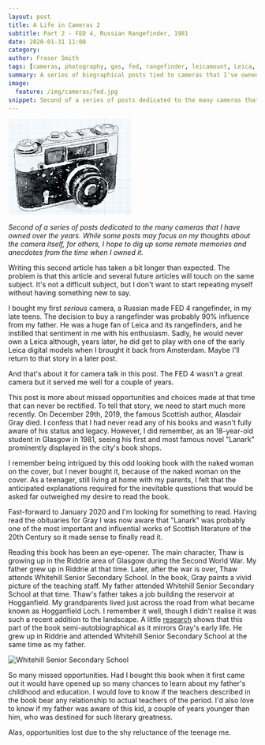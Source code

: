 ```yaml
---
layout: post
title: A Life in Cameras 2
subtitle: Part 2 - FED 4, Russian Rangefinder, 1981
date: 2020-01-31 11:00
category:
author: Fraser Smith
tags: [cameras, photography, gas, fed, rangefinder, leicamount, Leica, biographical, Whitehill Senior Secondary School, Riddrie, Glasgow, Alasdair Gray, Lanark]
summary: A series of biographical posts tied to cameras that I've owned
image:
  feature: /img/cameras/fed.jpg
snippet: Second of a series of posts dedicated to the many cameras that I have owned over the years. While some posts may focus on my thoughts about the camera itself, for others, I hope to dig up some remote memories
---
```

<img src="/img/cameras/fed.jpg" alt="FED 4 Camera" style="width: 250px;" />

_Second of a series of posts dedicated to the many cameras that I have owned over the years. While some posts may focus on my thoughts about the camera itself, for others, I hope to dig up some remote memories and anecdotes from the time when I owned it._
<!--more-->

Writing this second article has taken a bit longer than expected. The problem is that this article and several future articles will touch on the same subject. It's not a difficult subject, but I don't want to start repeating myself without having something new to say.

I bought my first _serious_ camera, a Russian made FED 4 rangefinder, in my late teens. The decision to buy a rangefinder was probably 90% influence from my father. He was a huge fan of Leica and its rangefinders, and he instilled that sentiment in me with his enthusiasm. Sadly, he would never own a Leica although, years later, he did get to play with one of the early Leica digital models when I brought it back from Amsterdam. Maybe I'll return to that story in a later post.

And that's about it for camera talk in this post. The FED 4 wasn't a great camera but it served me well for a couple of years.

This post is more about missed opportunities and choices made at that time that can never be rectified. To tell that story, we need to start much more recently. On December 29th, 2019, the famous Scottish author, Alasdair Gray died. I confess that I had never read any of his books and wasn't fully aware of his status and legacy. However, I did remember, as an 18-year-old student in Glasgow in 1981, seeing his first and most famous novel "Lanark" prominently displayed in the city's book shops.

I remember being intrigued by this odd looking book with the naked woman on the cover, but I never bought it, because of the naked woman on the cover. As a teenager, still living at home with my parents, I felt that the anticipated explanations required for the inevitable questions that would be asked far outweighed my desire to read the book.

Fast-forward to January 2020 and I'm looking for something to read. Having read the obituaries for Gray I was now aware that "Lanark" was probably one of the most important and influential works of Scottish literature of the 20th Century so it made sense to finally read it.

Reading this book has been an eye-opener. The main character, Thaw is growing up in the Riddrie area of Glasgow during the Second World War. My father grew up in Riddrie at that time. Later, after the war is over, Thaw attends Whitehill Senior Secondary School. In the book, Gray paints a vivid picture of the teaching staff. My father attended Whitehill Senior Secondary School at that time. Thaw's father takes a job building the reservoir at Hogganfield. My grandparents lived just across the road from what became known as Hogganfield Loch. I remember it well, though I didn't realise it was such a recent addition to the landscape. A little [research](https://www.wikiwand.com/en/Alasdair_Gray) shows that this part of the book semi-autobiographical as it mirrors Gray's early life. He grew up in Riddrie and attended Whitehill Senior Secondary School at the same time as my father.

<img src="https://i.pinimg.com/originals/a7/c1/31/a7c1315001ba76f3241159f45760e6a4.jpg" style="width: 250px;" title="Whitehill Senior Secondary School" alt="Whitehill Senior Secondary School"/>

So many missed opportunities. Had I bought this book when it first came out it would have opened up so many chances to learn about my father's childhood and education. I would love to know if the teachers described in the book bear any relationship to actual teachers of the period. I'd also love to know if my father was aware of this kid, a couple of years younger than him, who was destined for such literary greatness.

Alas, opportunities lost due to the shy reluctance of the teenage me.
